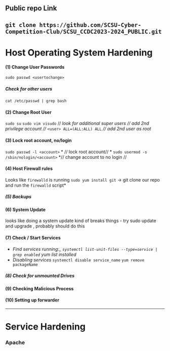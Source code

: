 ## Public repo Link
`git clone https://github.com/SCSU-Cyber-Competition-Club/SCSU_CCDC2023-2024_PUBLIC.git`
------
# Host Operating System Hardening

#### (1) Change User Passwords
`sudo passwd <usertochange>`
##### Check for other users
`cat /etc/passwd | grep bash`
#### (2) Change Root User
`sudo su`
`sudo vim visudo` // *look for additional super users // add 2nd privilege account //*
`<user> ALL=(ALL:ALL) ALL` *// add 2nd user as root*
#### (3) Lock root account, no/login
`sudo passwd -l <account>` * // lock root account// *
`sudo usermod -s /sbin/nologin/<account>` *// change account to no login //
#### (4) Host Firewall rules
Looks like `firewalld` is running
`sudo yum install git` -> git clone our repo and run the `firewalld` script*
##### (5) Backups

#### (6) System Update
looks like doing a system update kind of breaks things
	- try sudo update and upgrade , probably should do this 
#### (7) Check / Start Services
- *Find services running:_ `systemctl list-unit-files --type=service | grep enabled` yum list installed*
- _Disabling services_ `systemctl disable service_name` `yum remove packageName`
##### (8) Check for unmounted Drives

#### (9) Checking Malicious Process

#### (10) Setting up forwarder


------
# Service Hardening 

### Apache




